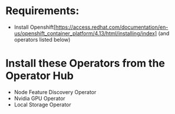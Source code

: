# Requirements:  
*  Install Openshift[https://access.redhat.com/documentation/en-us/openshift_container_platform/4.13/html/installing/index] (and operators listed below)
# Install these Operators from the Operator Hub
*  Node Feature Discovery Operator
*  Nvidia GPU Operator
*  Local Storage Operator 

   



